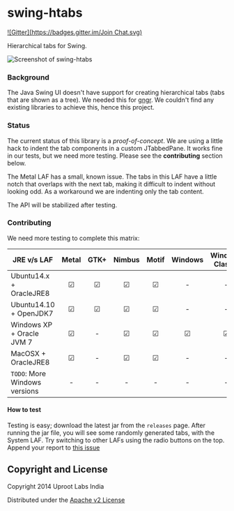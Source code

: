 swing-htabs
===========
[![Gitter](https://badges.gitter.im/Join Chat.svg)](https://gitter.im/UprootLabs/swing-htabs?utm_source=badge&utm_medium=badge&utm_campaign=pr-badge&utm_content=badge)

Hierarchical tabs for Swing.

![Screenshot of swing-htabs](http://i.imgur.com/V36Bjf6.gif)

### Background
The Java Swing UI doesn't have support for creating hierarchical tabs (tabs that are shown as a tree).
We needed this for [gngr](https://gngr.info).
We couldn't find any existing libraries to achieve this, hence this project.

### Status
The current status of this library is a *proof-of-concept*. We are using a little hack to indent the tab components
in a custom JTabbedPane. It works fine in our tests, but we need more testing. Please see the **contributing** section below.

The Metal LAF has a small, known issue. The tabs in this LAF have a little notch that overlaps with the next tab, making
it difficult to indent without looking odd. As a workaround we are indenting only the tab content.

The API will be stabilized after testing.

### Contributing
We need more testing to complete this matrix:

JRE v/s LAF                  | Metal    | GTK+     | Nimbus   | Motif   | Windows | Windows Classic | MacOSX
-----------------            | :-----:  | :-----:  | :-----:  | :-----: | :-----: | :-------------: | :-----: 
Ubuntu14.x + OracleJRE8      | ☑        | ☑        | ☑        | ☑       | -       | -               | -       
Ubuntu14.10 + OpenJDK7       | ☑        | ☑        | ☑        | ☑       | -       | -               | -       
Windows XP + Oracle JVM 7    | ☑        | -        | ☑        | ☑       | ☑       | ☑               | -       
MacOSX + OracleJRE8          | ☑        | -        | ☑        | ☑       | -       | -               | ☑       
`TODO`: More Windows versions| -        | -        | -        | -       | -       | -               | -

#### How to test
Testing is easy; download the latest jar from the `releases` page. After running the jar file, you will
see some randomly generated tabs, with the System LAF. Try switching to other LAFs using the radio buttons
on the top. Append your report to [this issue](https://github.com/UprootLabs/swing-htabs/issues/1)

## Copyright and License

Copyright 2014 Uproot Labs India

Distributed under the [Apache v2 License](https://www.apache.org/licenses/LICENSE-2.0.html)
